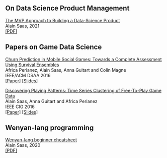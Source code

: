 ## On Data Science Product Management

[The MVP Approach to Building a Data-Science Product](https://github.com/alainsaas/papers/raw/master/The%20MVP%20Approach%20to%20Building%20a%20Data-Science%20Product%20-%20Alain%20Saas.pdf)  
Alain Saas, 2021  
[[PDF]](https://github.com/alainsaas/papers/raw/master/The%20MVP%20Approach%20to%20Building%20a%20Data-Science%20Product%20-%20Alain%20Saas.pdf)


## Papers on Game Data Science

[Churn Prediction in Mobile Social Games: Towards a Complete Assessment Using Survival Ensembles](https://github.com/alainsaas/papers/raw/master/Churn%20Prediction%20in%20Mobile%20Games%20Using%20Survival%20Ensembles.pdf)  
Africa Perianez, Alain Saas, Anna Guitart and Colin Magne  
IEEE/ACM DSAA 2016  
[[Paper]](https://github.com/alainsaas/papers/raw/master/Churn%20Prediction%20in%20Mobile%20Games%20Using%20Survival%20Ensembles.pdf) [[Slides]](http://www.slideshare.net/alainsaas/churn-prediction-in-mobile-social-games-towards-a-complete-assessment-using-survival-ensembles)

[Discovering Playing Patterns: Time Series Clustering of Free-To-Play Game Data](https://github.com/alainsaas/papers/raw/master/Clustering%20of%20Time%20Series%20from%20Free-To-Play%20Games.pdf)  
Alain Saas, Anna Guitart and Africa Perianez  
IEEE CIG 2016  
[[Paper]](https://github.com/alainsaas/papers/raw/master/Clustering%20of%20Time%20Series%20from%20Free-To-Play%20Games.pdf) [[Slides]](http://www.slideshare.net/alainsaas/discovering-playing-patterns-time-series-clustering-of-freetoplay-game-data)


## Wenyan-lang programming

[Wenyan-lang beginner cheatsheet](https://github.com/alainsaas/wenyan/raw/master/wenyan-lang%20beginner%20cheatsheet.pdf)  
Alain Saas, 2020  
[[PDF]](https://github.com/alainsaas/wenyan/raw/master/wenyan-lang%20beginner%20cheatsheet.pdf)
